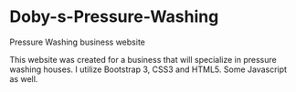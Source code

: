 # Doby-s-Pressure-Washing
Pressure Washing business website

This website was created for a business that will specialize in pressure washing houses. I utilize Bootstrap 3, CSS3 and HTML5.  Some Javascript as well. 
